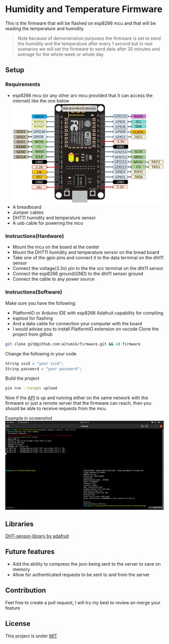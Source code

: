 # Humidity and Temperature Firmware
This is the firmware that will be flashed on esp8266 mcu and that will be reading the temperature and humidity

> Note because of demonstration purposes the firmware is set to send the
> humidity and the temperature after every 1 second but In real scenarios we
> will set the firmware to send data after 30 minutes and average for the whole
> week or whole day 

## Setup
### Requirements
* esp8266 mcu (or any other arv mcu provided that it can access the internet)
  like the one below
  ![esp_image](/screenshots/esp8266.png)
* A breadboard
* Jumper cables
* DHT11 humidity and temperature sensor
* A usb cable for powering the mcu

### Instructions(Hardware)
* Mount the mcu on the board at the center
* Mount the DHT11 humidity and temperature sensor on the bread board
* Take one of the gpio pins and connect it to the data terminal on the dht11
sensor
* Connect the voltage(3.3v) pin to the the vcc terminal on the dht11 sensor
* Connect the esp8266 ground(GND) to the dht11 sensor ground
* Connect the cable to any power source

### Instructions(Software)
Make sure you have the following:
  * PlatformIO or Arduino IDE with esp8266 Adafruit capability for compiling
  * esptool for flashing
  * And a data cable for connection your computer with the board
  * I would advise you to install PlatformIO extension on vscode
Clone the project from github
```bash
git clone git@github.com:aitumik/firmware.git && cd firmware
```
Change the following in your code
```c
String ssid = "your ssid";
String password = "your password";
```
Build the project
```bash
pio run --target upload
```
Now if the [API](https://github.com/aitumik/firmware-api) is up and running
either on the same network with the firmware or just a remote server that the
firmware can reach, then you should be able to receive requests from the mcu

Example in screenshot
![Example](/screenshots/data.png)

## Libraries 
[DHT-sensor-library by adafruit](https://github.com/adafruit/DHT-sensor-library)

## Future features
* Add the ability to compress the json being sent to the server to save on
  memory
* Allow for authenticated requests to be sent to and from the server

## Contribution
Feel free to create a pull request, I will try my best to review an merge your
feature

## License
This project is under [MIT](https://opensource.org/licenses/MIT)
